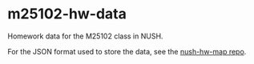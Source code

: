 # m25102-hw-data
Homework data for the M25102 class in NUSH.

For the JSON format used to store the data, see the [nush-hw-map repo](https://github.com/gohjy/nush-hw-map/blob/main/STANDARD.md).
